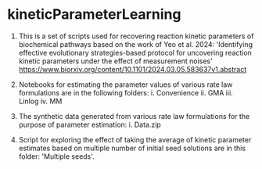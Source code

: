 # kineticParameterLearning
1. This is a set of scripts used for recovering reaction kinetic parameters of biochemical pathways based on the work of Yeo et al. 2024: 'Identifying effective evolutionary strategies-based protocol for uncovering reaction kinetic parameters under the effect of measurement noises' https://www.biorxiv.org/content/10.1101/2024.03.05.583637v1.abstract

2. Notebooks for estimating the parameter values of various rate law formulations are in the following folders:
i. Convenience
ii. GMA
iii. Linlog
iv. MM

3. The synthetic data generated from various rate law formulations for the purpose of parameter estimation:
i. Data.zip

4. Script for exploring the effect of taking the average of kinetic parameter estimates based on multiple number of initial seed solutions are in this folder: 'Multiple seeds'. 

